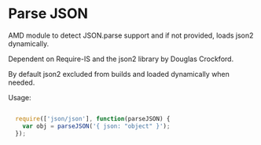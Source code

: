 Parse JSON
==========

AMD module to detect JSON.parse support and if not provided, loads json2 dynamically.

Dependent on Require-IS and the json2 library by Douglas Crockford.

By default json2 excluded from builds and loaded dynamically when needed.

Usage:

```javascript

  require(['json/json'], function(parseJSON) {
    var obj = parseJSON('{ json: "object" }'); 
  });
 
```
